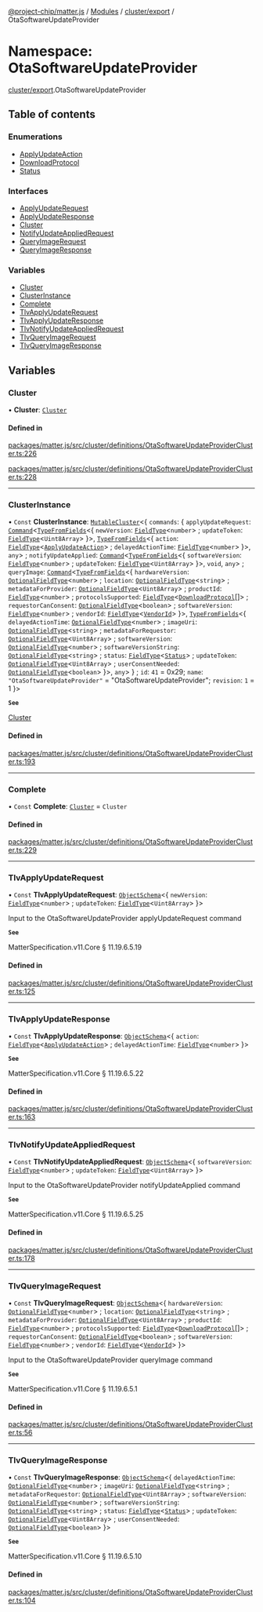 [@project-chip/matter.js](../README.md) / [Modules](../modules.md) / [cluster/export](cluster_export.md) / OtaSoftwareUpdateProvider

# Namespace: OtaSoftwareUpdateProvider

[cluster/export](cluster_export.md).OtaSoftwareUpdateProvider

## Table of contents

### Enumerations

- [ApplyUpdateAction](../enums/cluster_export.OtaSoftwareUpdateProvider.ApplyUpdateAction.md)
- [DownloadProtocol](../enums/cluster_export.OtaSoftwareUpdateProvider.DownloadProtocol.md)
- [Status](../enums/cluster_export.OtaSoftwareUpdateProvider.Status.md)

### Interfaces

- [ApplyUpdateRequest](../interfaces/cluster_export.OtaSoftwareUpdateProvider.ApplyUpdateRequest.md)
- [ApplyUpdateResponse](../interfaces/cluster_export.OtaSoftwareUpdateProvider.ApplyUpdateResponse.md)
- [Cluster](../interfaces/cluster_export.OtaSoftwareUpdateProvider.Cluster.md)
- [NotifyUpdateAppliedRequest](../interfaces/cluster_export.OtaSoftwareUpdateProvider.NotifyUpdateAppliedRequest.md)
- [QueryImageRequest](../interfaces/cluster_export.OtaSoftwareUpdateProvider.QueryImageRequest.md)
- [QueryImageResponse](../interfaces/cluster_export.OtaSoftwareUpdateProvider.QueryImageResponse.md)

### Variables

- [Cluster](cluster_export.OtaSoftwareUpdateProvider.md#cluster)
- [ClusterInstance](cluster_export.OtaSoftwareUpdateProvider.md#clusterinstance)
- [Complete](cluster_export.OtaSoftwareUpdateProvider.md#complete)
- [TlvApplyUpdateRequest](cluster_export.OtaSoftwareUpdateProvider.md#tlvapplyupdaterequest)
- [TlvApplyUpdateResponse](cluster_export.OtaSoftwareUpdateProvider.md#tlvapplyupdateresponse)
- [TlvNotifyUpdateAppliedRequest](cluster_export.OtaSoftwareUpdateProvider.md#tlvnotifyupdateappliedrequest)
- [TlvQueryImageRequest](cluster_export.OtaSoftwareUpdateProvider.md#tlvqueryimagerequest)
- [TlvQueryImageResponse](cluster_export.OtaSoftwareUpdateProvider.md#tlvqueryimageresponse)

## Variables

### Cluster

• **Cluster**: [`Cluster`](../interfaces/cluster_export.OtaSoftwareUpdateProvider.Cluster.md)

#### Defined in

[packages/matter.js/src/cluster/definitions/OtaSoftwareUpdateProviderCluster.ts:226](https://github.com/project-chip/matter.js/blob/2d9f2165d2672864fda3496a6d0d5f93597f82c6/packages/matter.js/src/cluster/definitions/OtaSoftwareUpdateProviderCluster.ts#L226)

[packages/matter.js/src/cluster/definitions/OtaSoftwareUpdateProviderCluster.ts:228](https://github.com/project-chip/matter.js/blob/2d9f2165d2672864fda3496a6d0d5f93597f82c6/packages/matter.js/src/cluster/definitions/OtaSoftwareUpdateProviderCluster.ts#L228)

___

### ClusterInstance

• `Const` **ClusterInstance**: [`MutableCluster`](../interfaces/cluster_export.MutableCluster-1.md)\<\{ `commands`: \{ `applyUpdateRequest`: [`Command`](../interfaces/cluster_export.Command.md)\<[`TypeFromFields`](tlv_export.md#typefromfields)\<\{ `newVersion`: [`FieldType`](../interfaces/tlv_export.FieldType.md)\<`number`\> ; `updateToken`: [`FieldType`](../interfaces/tlv_export.FieldType.md)\<`Uint8Array`\>  }\>, [`TypeFromFields`](tlv_export.md#typefromfields)\<\{ `action`: [`FieldType`](../interfaces/tlv_export.FieldType.md)\<[`ApplyUpdateAction`](../enums/cluster_export.OtaSoftwareUpdateProvider.ApplyUpdateAction.md)\> ; `delayedActionTime`: [`FieldType`](../interfaces/tlv_export.FieldType.md)\<`number`\>  }\>, `any`\> ; `notifyUpdateApplied`: [`Command`](../interfaces/cluster_export.Command.md)\<[`TypeFromFields`](tlv_export.md#typefromfields)\<\{ `softwareVersion`: [`FieldType`](../interfaces/tlv_export.FieldType.md)\<`number`\> ; `updateToken`: [`FieldType`](../interfaces/tlv_export.FieldType.md)\<`Uint8Array`\>  }\>, `void`, `any`\> ; `queryImage`: [`Command`](../interfaces/cluster_export.Command.md)\<[`TypeFromFields`](tlv_export.md#typefromfields)\<\{ `hardwareVersion`: [`OptionalFieldType`](../interfaces/tlv_export.OptionalFieldType.md)\<`number`\> ; `location`: [`OptionalFieldType`](../interfaces/tlv_export.OptionalFieldType.md)\<`string`\> ; `metadataForProvider`: [`OptionalFieldType`](../interfaces/tlv_export.OptionalFieldType.md)\<`Uint8Array`\> ; `productId`: [`FieldType`](../interfaces/tlv_export.FieldType.md)\<`number`\> ; `protocolsSupported`: [`FieldType`](../interfaces/tlv_export.FieldType.md)\<[`DownloadProtocol`](../enums/cluster_export.OtaSoftwareUpdateProvider.DownloadProtocol.md)[]\> ; `requestorCanConsent`: [`OptionalFieldType`](../interfaces/tlv_export.OptionalFieldType.md)\<`boolean`\> ; `softwareVersion`: [`FieldType`](../interfaces/tlv_export.FieldType.md)\<`number`\> ; `vendorId`: [`FieldType`](../interfaces/tlv_export.FieldType.md)\<[`VendorId`](datatype_export.md#vendorid)\>  }\>, [`TypeFromFields`](tlv_export.md#typefromfields)\<\{ `delayedActionTime`: [`OptionalFieldType`](../interfaces/tlv_export.OptionalFieldType.md)\<`number`\> ; `imageUri`: [`OptionalFieldType`](../interfaces/tlv_export.OptionalFieldType.md)\<`string`\> ; `metadataForRequestor`: [`OptionalFieldType`](../interfaces/tlv_export.OptionalFieldType.md)\<`Uint8Array`\> ; `softwareVersion`: [`OptionalFieldType`](../interfaces/tlv_export.OptionalFieldType.md)\<`number`\> ; `softwareVersionString`: [`OptionalFieldType`](../interfaces/tlv_export.OptionalFieldType.md)\<`string`\> ; `status`: [`FieldType`](../interfaces/tlv_export.FieldType.md)\<[`Status`](../enums/cluster_export.OtaSoftwareUpdateProvider.Status.md)\> ; `updateToken`: [`OptionalFieldType`](../interfaces/tlv_export.OptionalFieldType.md)\<`Uint8Array`\> ; `userConsentNeeded`: [`OptionalFieldType`](../interfaces/tlv_export.OptionalFieldType.md)\<`boolean`\>  }\>, `any`\>  } ; `id`: ``41`` = 0x29; `name`: ``"OtaSoftwareUpdateProvider"`` = "OtaSoftwareUpdateProvider"; `revision`: ``1`` = 1 }\>

**`See`**

[Cluster](cluster_export.OtaSoftwareUpdateProvider.md#cluster)

#### Defined in

[packages/matter.js/src/cluster/definitions/OtaSoftwareUpdateProviderCluster.ts:193](https://github.com/project-chip/matter.js/blob/2d9f2165d2672864fda3496a6d0d5f93597f82c6/packages/matter.js/src/cluster/definitions/OtaSoftwareUpdateProviderCluster.ts#L193)

___

### Complete

• `Const` **Complete**: [`Cluster`](../interfaces/cluster_export.OtaSoftwareUpdateProvider.Cluster.md) = `Cluster`

#### Defined in

[packages/matter.js/src/cluster/definitions/OtaSoftwareUpdateProviderCluster.ts:229](https://github.com/project-chip/matter.js/blob/2d9f2165d2672864fda3496a6d0d5f93597f82c6/packages/matter.js/src/cluster/definitions/OtaSoftwareUpdateProviderCluster.ts#L229)

___

### TlvApplyUpdateRequest

• `Const` **TlvApplyUpdateRequest**: [`ObjectSchema`](../classes/tlv_export.ObjectSchema.md)\<\{ `newVersion`: [`FieldType`](../interfaces/tlv_export.FieldType.md)\<`number`\> ; `updateToken`: [`FieldType`](../interfaces/tlv_export.FieldType.md)\<`Uint8Array`\>  }\>

Input to the OtaSoftwareUpdateProvider applyUpdateRequest command

**`See`**

MatterSpecification.v11.Core § 11.19.6.5.19

#### Defined in

[packages/matter.js/src/cluster/definitions/OtaSoftwareUpdateProviderCluster.ts:125](https://github.com/project-chip/matter.js/blob/2d9f2165d2672864fda3496a6d0d5f93597f82c6/packages/matter.js/src/cluster/definitions/OtaSoftwareUpdateProviderCluster.ts#L125)

___

### TlvApplyUpdateResponse

• `Const` **TlvApplyUpdateResponse**: [`ObjectSchema`](../classes/tlv_export.ObjectSchema.md)\<\{ `action`: [`FieldType`](../interfaces/tlv_export.FieldType.md)\<[`ApplyUpdateAction`](../enums/cluster_export.OtaSoftwareUpdateProvider.ApplyUpdateAction.md)\> ; `delayedActionTime`: [`FieldType`](../interfaces/tlv_export.FieldType.md)\<`number`\>  }\>

**`See`**

MatterSpecification.v11.Core § 11.19.6.5.22

#### Defined in

[packages/matter.js/src/cluster/definitions/OtaSoftwareUpdateProviderCluster.ts:163](https://github.com/project-chip/matter.js/blob/2d9f2165d2672864fda3496a6d0d5f93597f82c6/packages/matter.js/src/cluster/definitions/OtaSoftwareUpdateProviderCluster.ts#L163)

___

### TlvNotifyUpdateAppliedRequest

• `Const` **TlvNotifyUpdateAppliedRequest**: [`ObjectSchema`](../classes/tlv_export.ObjectSchema.md)\<\{ `softwareVersion`: [`FieldType`](../interfaces/tlv_export.FieldType.md)\<`number`\> ; `updateToken`: [`FieldType`](../interfaces/tlv_export.FieldType.md)\<`Uint8Array`\>  }\>

Input to the OtaSoftwareUpdateProvider notifyUpdateApplied command

**`See`**

MatterSpecification.v11.Core § 11.19.6.5.25

#### Defined in

[packages/matter.js/src/cluster/definitions/OtaSoftwareUpdateProviderCluster.ts:178](https://github.com/project-chip/matter.js/blob/2d9f2165d2672864fda3496a6d0d5f93597f82c6/packages/matter.js/src/cluster/definitions/OtaSoftwareUpdateProviderCluster.ts#L178)

___

### TlvQueryImageRequest

• `Const` **TlvQueryImageRequest**: [`ObjectSchema`](../classes/tlv_export.ObjectSchema.md)\<\{ `hardwareVersion`: [`OptionalFieldType`](../interfaces/tlv_export.OptionalFieldType.md)\<`number`\> ; `location`: [`OptionalFieldType`](../interfaces/tlv_export.OptionalFieldType.md)\<`string`\> ; `metadataForProvider`: [`OptionalFieldType`](../interfaces/tlv_export.OptionalFieldType.md)\<`Uint8Array`\> ; `productId`: [`FieldType`](../interfaces/tlv_export.FieldType.md)\<`number`\> ; `protocolsSupported`: [`FieldType`](../interfaces/tlv_export.FieldType.md)\<[`DownloadProtocol`](../enums/cluster_export.OtaSoftwareUpdateProvider.DownloadProtocol.md)[]\> ; `requestorCanConsent`: [`OptionalFieldType`](../interfaces/tlv_export.OptionalFieldType.md)\<`boolean`\> ; `softwareVersion`: [`FieldType`](../interfaces/tlv_export.FieldType.md)\<`number`\> ; `vendorId`: [`FieldType`](../interfaces/tlv_export.FieldType.md)\<[`VendorId`](datatype_export.md#vendorid)\>  }\>

Input to the OtaSoftwareUpdateProvider queryImage command

**`See`**

MatterSpecification.v11.Core § 11.19.6.5.1

#### Defined in

[packages/matter.js/src/cluster/definitions/OtaSoftwareUpdateProviderCluster.ts:56](https://github.com/project-chip/matter.js/blob/2d9f2165d2672864fda3496a6d0d5f93597f82c6/packages/matter.js/src/cluster/definitions/OtaSoftwareUpdateProviderCluster.ts#L56)

___

### TlvQueryImageResponse

• `Const` **TlvQueryImageResponse**: [`ObjectSchema`](../classes/tlv_export.ObjectSchema.md)\<\{ `delayedActionTime`: [`OptionalFieldType`](../interfaces/tlv_export.OptionalFieldType.md)\<`number`\> ; `imageUri`: [`OptionalFieldType`](../interfaces/tlv_export.OptionalFieldType.md)\<`string`\> ; `metadataForRequestor`: [`OptionalFieldType`](../interfaces/tlv_export.OptionalFieldType.md)\<`Uint8Array`\> ; `softwareVersion`: [`OptionalFieldType`](../interfaces/tlv_export.OptionalFieldType.md)\<`number`\> ; `softwareVersionString`: [`OptionalFieldType`](../interfaces/tlv_export.OptionalFieldType.md)\<`string`\> ; `status`: [`FieldType`](../interfaces/tlv_export.FieldType.md)\<[`Status`](../enums/cluster_export.OtaSoftwareUpdateProvider.Status.md)\> ; `updateToken`: [`OptionalFieldType`](../interfaces/tlv_export.OptionalFieldType.md)\<`Uint8Array`\> ; `userConsentNeeded`: [`OptionalFieldType`](../interfaces/tlv_export.OptionalFieldType.md)\<`boolean`\>  }\>

**`See`**

MatterSpecification.v11.Core § 11.19.6.5.10

#### Defined in

[packages/matter.js/src/cluster/definitions/OtaSoftwareUpdateProviderCluster.ts:104](https://github.com/project-chip/matter.js/blob/2d9f2165d2672864fda3496a6d0d5f93597f82c6/packages/matter.js/src/cluster/definitions/OtaSoftwareUpdateProviderCluster.ts#L104)
